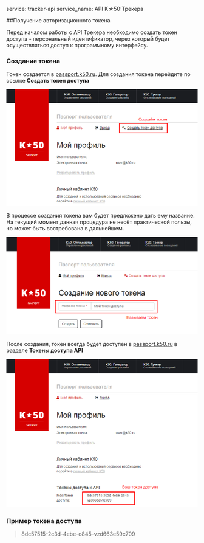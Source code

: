 service: tracker-api
service_name: API K☆50:Трекера

##Получение авторизационного токена

Перед началом работы с API Трекера необходимо создать токен доступа - персональный идентификатор, через который будет осуществляться доступ к программному интерфейсу.

### Создание токена

Токен создается в <a href="https://passport.k50.ru" target="_blank">passport.k50.ru</a>. Для создания токена перейдите по ссылке **Создать токен доступа**

![Создать Токен Доступа](1_create_token.png)

В процессе создания токена вам будет предложено дать ему название. На текущий момент данная процедура не несёт практической пользы, но может быть востребована в дальнейшем.  

![Даём название токену](1_create_token_2.png)

После создания, токен всегда будет доступен в <a href="https://passport.k50.ru" target="_blank">passport.k50.ru</a> в разделе **Токены доступа API**

![Токен сохранён успешно](1_create_token_3.png)

### Пример токена доступа

> 8dc57515-2c3d-4ebe-o845-vzd663e59c709